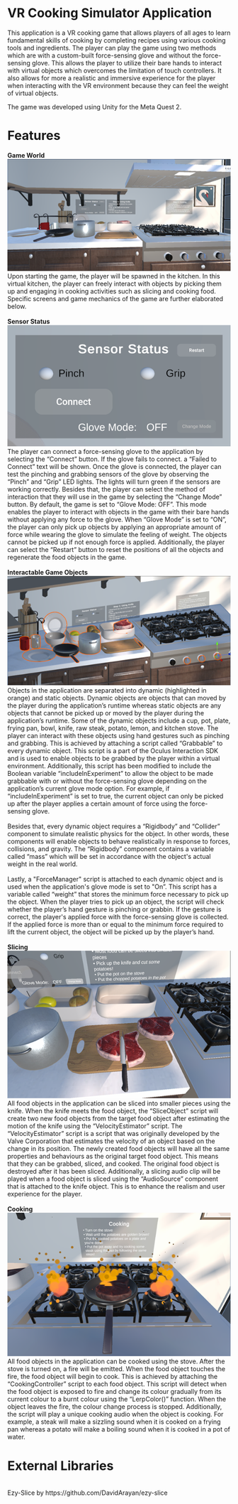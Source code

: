 # VR Cooking Simulator Application
This application is a VR cooking game that allows players of all ages to learn fundamental skills of cooking by completing recipes using various cooking tools and ingredients. The player can play the game using two methods which are with a custom-built force-sensing glove and without the force-sensing glove. This allows the player to utilize their bare hands to interact with virtual objects which overcomes the limitation of touch controllers. It also allows for more a realistic and immersive experience for the player when interacting with the VR environment because they can feel the weight of virtual objects.

The game was developed using Unity for the Meta Quest 2.

# Features
**Game World**
<br>
 ![Game World](images/gameWorld.png)
 <br>
	Upon starting the game, the player will be spawned in the kitchen. In this virtual kitchen, the player can freely interact with objects by picking them up and engaging in cooking activities such as slicing and cooking food. Specific screens and game mechanics of the game are further elaborated below.
 <br>
 <br>
**Sensor Status**
<br>
![Sensor Status](images/sensorStatus.png)
<br>
The player can connect a force-sensing glove to the application by selecting the “Connect” button. If the glove fails to connect. a “Failed to Connect” text will be shown. Once the glove is connected, the player can test the pinching and grabbing sensors of the glove by observing the “Pinch” and “Grip” LED lights. The lights will turn green if the sensors are working correctly. Besides that, the player can select the method of interaction that they will use in the game by selecting the “Change Mode” button. By default, the game is set to “Glove Mode: OFF”. This mode enables the player to interact with objects in the game with their bare hands without applying any force to the glove. When “Glove Mode” is set to “ON”, the player can only pick up objects by applying an appropriate amount of force while wearing the glove to simulate the feeling of weight. The objects cannot be picked up if not enough force is applied. Additionally, the player can select the “Restart” button to reset the positions of all the objects and regenerate the food objects in the game. 
<br>
<br>
**Interactable Game Objects**
<br>
![Interactable Game Objects](images/gameObjects.png)
<br>
Objects in the application are separated into dynamic (highlighted in orange) and static objects. Dynamic objects are objects that can moved by the player during the application’s runtime whereas static objects are any objects that cannot be picked up or moved by the player during the application’s runtime. Some of the dynamic objects include a cup, pot, plate, frying pan, bowl, knife, raw steak, potato, lemon, and kitchen stove. The player can interact with these objects using hand gestures such as pinching and grabbing. This is achieved by attaching a script called “Grabbable” to every dynamic object. This script is a part of the Oculus Interaction SDK and is used to enable objects to be grabbed by the player within a virtual environment. Additionally, this script has been modified to include the Boolean variable “includeInExperiment” to allow the object to be made grabbable with or without the force-sensing glove depending on the application’s current glove mode option. For example, if “includeInExperiment” is set to true, the current object can only be picked up after the player applies a certain amount of force using the force-sensing glove.
<br>
<br>
Besides that, every dynamic object requires a “Rigidbody” and “Collider” component to simulate realistic physics for the object. In other words, these components will enable objects to behave realistically in response to forces, collisions, and gravity. The “Rigidbody” component contains a variable called “mass” which will be set in accordance with the object's actual weight in the real world. 
<br>
<br>
Lastly, a "ForceManager" script is attached to each dynamic object and is used when the application's glove mode is set to "On”. This script has a variable called “weight” that stores the minimum force necessary to pick up the object. When the player tries to pick up an object, the script will check whether the player’s hand gesture is pinching or grabbin. If the gesture is correct, the player's applied force with the force-sensing glove is collected. If the applied force is more than or equal to the minimum force required to lift the current object, the object will be picked up by the player’s hand.
<br>
<br>
**Slicing**
<br>
![Slicing](images/slicing.png)
<br>
All food objects in the application can be sliced into smaller pieces using the knife. When the knife meets the food object, the “SliceObject” script will create two new food objects from the target food object after estimating the motion of the knife using the “VelocityEstimator” script. The “VelocityEstimator” script is a script that was originally developed by the Valve Corporation that estimates the velocity of an object based on the change in its position. The newly created food objects will have all the same properties and behaviours as the original target food object. This means that they can be grabbed, sliced, and cooked. The original food object is destroyed after it has been sliced. Additionally, a slicing audio clip will be played when a food object is sliced using the “AudioSource” component that is attached to the knife object. This is to enhance the realism and user experience for the player.
<br>
<br>
**Cooking**
<br>
![Cooking](images/cooking.png)
<br>
All food objects in the application can be cooked using the stove. After the stove is turned on, a fire will be emitted. When the food object touches the fire, the food object will begin to cook. This is achieved by attaching the “CookingController” script to each food object. This script will detect when the food object is exposed to fire and change its colour gradually from its current colour to a burnt colour using the “LerpColor()” function. When the object leaves the fire, the colour change process is stopped. Additionally, the script will play a unique cooking audio when the object is cooking. For example, a steak will make a sizzling sound when it is cooked on a frying pan whereas a potato will make a boiling sound when it is cooked in a pot of water.
<br>
# External Libraries
<br>
Ezy-Slice by https://github.com/DavidArayan/ezy-slice
